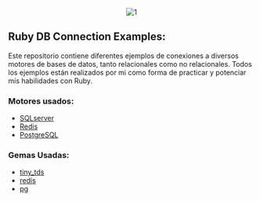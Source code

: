 <p align="center">
<img src="https://ibb.co/vmZjxtd" alt="1" border="0">
</p>

## Ruby DB Connection Examples:

Este repositorio contiene diferentes ejemplos de conexiones a diversos motores de bases de datos, tanto relacionales como no relacionales. Todos los ejemplos están realizados por mi como forma de practicar y potenciar mis habilidades con Ruby.

### Motores usados:
- [SQLserver](https://www.microsoft.com/es-es/sql-server/sql-server-downloads)
- [Redis](https://redis.com/)
- [PostgreSQL](https://www.postgresql.org/)

### Gemas Usadas:
- [tiny_tds](https://rubygems.org/gems/tiny_tds)
- [redis](https://rubygems.org/gems/redis)
- [pg](https://rubygems.org/gems/pg)



